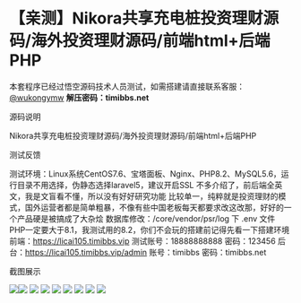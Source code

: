 # 【亲测】Nikora共享充电桩投资理财源码/海外投资理财源码/前端html+后端PHP

本套程序已经过悟空源码技术人员测试，如需搭建请直接联系客服：[@wukongymw](http://t.me/wukongymw)
**解压密码：timibbs.net**

源码说明

Nikora共享充电桩投资理财源码/海外投资理财源码/前端html+后端PHP

测试反馈

测试环境：Linux系统CentOS7.6、宝塔面板、Nginx、PHP8.2、MySQL5.6，运行目录不用选择，伪静态选择laravel5，建议开启SSL
不多介绍了，前后端全英文，我是文盲看不懂，所以没有好好研究功能
比较单一，纯粹就是投资理财的模式，国外运营者都是简单粗暴，不像有些中国老板每天都要求改这改那，好好的一个产品硬是被搞成了大杂烩
数据库修改：/core/vendor/psr/log 下 .env 文件
PHP一定要大于8.1，我测试用的8.2，你们不会玩的搭建前记得先看一下搭建环境
前端：https://licai105.timibbs.vip
测试账号：18888888888
密码：123456
后台：https://licai105.timibbs.vip/admin
账号：timibbs
密码：timibbs.net

截图展示

[![](https://wukongymw.com/wp-content/uploads/2024/08/d8350bd6a53f839.png)](https://wukongymw.com/wp-content/uploads/2024/08/d8350bd6a53f839.png)[![](https://wukongymw.com/wp-content/uploads/2024/08/9586ce49748088f.png)](https://wukongymw.com/wp-content/uploads/2024/08/9586ce49748088f.png)
[![](https://wukongymw.com/wp-content/uploads/2024/08/c5fc425257fe961.png)](https://wukongymw.com/wp-content/uploads/2024/08/c5fc425257fe961.png)
[![](https://wukongymw.com/wp-content/uploads/2024/08/634095e8b6026f1.png)](https://wukongymw.com/wp-content/uploads/2024/08/634095e8b6026f1.png)
[![](https://wukongymw.com/wp-content/uploads/2024/08/633f7a6f11c7f64.png)](https://wukongymw.com/wp-content/uploads/2024/08/633f7a6f11c7f64.png)
[![](https://wukongymw.com/wp-content/uploads/2024/08/ecc0f95e4e1b317.png)](https://wukongymw.com/wp-content/uploads/2024/08/ecc0f95e4e1b317.png)
[![](https://wukongymw.com/wp-content/uploads/2024/08/d9518d4150622da.png)](https://wukongymw.com/wp-content/uploads/2024/08/d9518d4150622da.png)
[![](https://wukongymw.com/wp-content/uploads/2024/08/1180903f6517dbf.png)](https://wukongymw.com/wp-content/uploads/2024/08/1180903f6517dbf.png)
[![](https://wukongymw.com/wp-content/uploads/2024/08/d7220d74c46fe6b.png)](https://wukongymw.com/wp-content/uploads/2024/08/d7220d74c46fe6b.png)